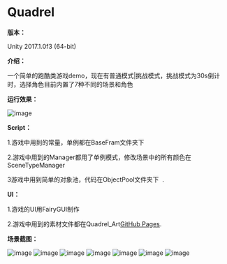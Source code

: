 # Quadrel 

**版本：**  

Unity 2017.1.0f3 (64-bit)  

**介绍：**  

一个简单的跑酷类游戏demo，现在有普通模式|挑战模式，挑战模式为30s倒计时，选择角色目前内置了7种不同的场景和角色  

**运行效果：**

![image](https://github.com/kurong00/Quadrel_Unity/blob/master/normalGIF.gif )     




**Script：**  

1.游戏中用到的常量，单例都在BaseFram文件夹下  

2.游戏中用到的Manager都用了单例模式，修改场景中的所有颜色在SceneTypeManager  

3游戏中用到简单的对象池，代码在ObjectPool文件夹下  .






**UI：**  

1.游戏的UI用FairyGUI制作  

2.游戏中用到的素材文件都在Quadrel_Art[GitHub Pages](https://github.com/kurong00/Quadrel_Art).  



**场景截图：**  

![image](https://github.com/kurong00/Quadrel_Unity/blob/master/mushroom.PNG ) 
![image](https://github.com/kurong00/Quadrel_Unity/blob/master/cheese.PNG ) 
![image](https://github.com/kurong00/Quadrel_Unity/blob/master/block.PNG ) 
![image](https://github.com/kurong00/Quadrel_Unity/blob/master/sushi.PNG ) 
![image](https://github.com/kurong00/Quadrel_Unity/blob/master/cake.PNG ) 
![image](https://github.com/kurong00/Quadrel_Unity/blob/master/watermelon.PNG ) 
![image](https://github.com/kurong00/Quadrel_Unity/blob/master/bread.PNG ) 
